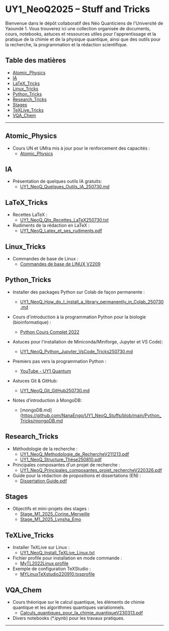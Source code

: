 # UY1_NeoQ2025 – Stuff and Tricks

Bienvenue dans le dépôt collaboratif des Néo Quanticiens de l'Université de Yaoundé 1. Vous trouverez ici une collection organisée de documents, cours, notebooks, astuces et ressources utiles pour l'apprentissage et la pratique de la chimie et de la physique quantique, ainsi que des outils pour la recherche, la programmation et la rédaction scientifique.

## Table des matières
- [Atomic_Physics](#atomic_physics)
- [IA](#IA)
- [LaTeX_Tricks](#latex_tricks)
- [Linux_Tricks](#linux_tricks)
- [Python_Tricks](#python_tricks)
- [Research_Tricks](#research_tricks)
- [Stages](#stages)
- [TeXLive_Tricks](#texlive_tricks)
- [VQA_Chem](#vqa_chem)

---

## Atomic_Physics

- Cours UN et UMra mis à jour pour le renforcement des capacités :
  - [Atomic_Physics](https://github.com/NanaEngo/UY1_NeoQ_Stuffs/blob/main/Atomic_Physics/PhysAtomiqV2209_Chapitres%201-4.pdf)

## IA
- Présentation de quelques outils IA gratuits:
  - [UY1_NeoQ_Quelques_Outils_IA_250730.md](https://github.com/NanaEngo/UY1_NeoQ_Stuffs/tree/main/IA/UY1_NeoQ_Quelques_Outils_IA_250730.md)
  
## LaTeX_Tricks

- Recettes LaTeX :
  - [UY1_NeoQ_Qlq_Recettes_LaTeX250730.txt](https://github.com/NanaEngo/UY1_NeoQ_Stuffs/tree/main/LaTeX_Tricks/UY1_NeoQ_Qlq_Recettes_LaTeX250730.txt)
- Rudiments de la rédaction en LaTeX :
  - [UY1_NeoQ_Latex_et_ses_rudiments.pdf](https://github.com/NanaEngo/UY1_NeoQ_Stuffs/tree/main/LaTeX_Tricks/UY1_NeoQ_Latex_Rudiments250804.pdf)


## Linux_Tricks

- Commandes de base de Linux :
  - [Commandes de base de LINUX V2209](https://docs.google.com/document/d/1_m6KMBfJAMpmk-HUIWPnT6nt-koY4LJuLGYVyQ4f02g/edit)


## Python_Tricks

- Installer des packages Python sur Colab de façon permanente :
  - [UY1_NeoQ_How_do_I_install_a_library_permanently_in_Colab_250730.md](https://github.com/NanaEngo/UY1_NeoQ2022/blob/main/Python_Tricks/UY1_NeoQ_How_do_I_install_a_library_permanently_in_Colab_250730.md)
- Cours d'introduction à la programmation Python pour la biologie (bioinformatique) :
  - [Python Cours Complet 2022](https://github.com/NanaEngo/UY1_NeoQ_Scripts/blob/main/Python_Tricks/Python_Cours_Complet_2022.pdf)
- Astuces pour l'installation de Miniconda/Miniforge, Jupyter et VS Code):
  - [UY1_NeoQ_Python_Jupyter_VsCode_Tricks250730.md](https://github.com/NanaEngo/UY1_NeoQ2022/blob/main/Python_TricksUY1_NeoQ_Python_Jupyter_VsCode_Tricks250730.md)
- Premiers pas vers la programmation Python :
  - [YouTube - UY1 Quantum](https://www.youtube.com/channel/UCUk-zZQWMyVYCMF6D64jLzw)

- Astuces Git & GitHub:
	- [UY1_NeoQ_Git_GitHub250730.md](https://github.com/NanaEngo/UY1_NeoQ_Stuffs/blob/main/Python_Tricks/UY1_NeoQ_Git_GitHub250730.md)  
- Notes d’introduction à MongoDB:
  - [mongoDB.md](https://github.com/NanaEngo/UY1_NeoQ_Stuffs/blob/main/Python_Tricks/mongoDB.md  
  

## Research_Tricks

- Méthodologie de la recherche :
  - [UY1_NeoQ_Methodologie_de_RechercheV211213.pdf](https://github.com/NanaEngo/UY1_NeoQ_Stuffs/tree/main/Research_Tricks/UY1_NeoQ_Beamer_Methodologie_de_RechercheV211213.pdf)
  - [UY1_NeoQ_Structure_Thèse250810.pdf](https://github.com/NanaEngo/UY1_NeoQ_Stuffs/tree/main/Research_Tricks/UY1_NeoQ_Structure_Thèse250810.pdf)
- Principales composantes d'un projet de recherche :
  - [UY1_NeoQ_Principales_composantes_projet_rechercheV220326.pdf](https://github.com/NanaEngo/UY1_NeoQ2022/blob/main/UY1_NeoQ_Principales_composantes_projet_rechercheV220326.pdf)
- Guide pour la rédaction de propositions et dissertations (EN) :
  - [Dissertation Guide.pdf](https://github.com/NanaEngo/UY1_NeoQ2022/blob/main/Dissertation_Guide.pdf)

## Stages

- Objectifs et mini-projets des stages :
  - [Stage_M1_2025_Corine_Merveille](https://github.com/NanaEngo/UY1_NeoQ_Stuffs/blob/main/Stages/Stage_M1_2025_Corine_Merveille.pdf)
  - [Stage_M1_2025_Lynsha_Emo](https://github.com/NanaEngo/UY1_NeoQ_Stuffs/blob/main/Stages/Stage_M1_2025_Lynsha_Emo.pdf)

## TeXLive_Tricks

- Installer TeXLive sur Linux :
  - [UY1_NeoQ_Install_TeXLive_Linux.txt](https://github.com/NanaEngo/UY1_NeoQ_Stuffs/tree/main/TeXLive_Tricks/UY1_NeoQ_Install_TeXLive_Linux.txt)
- Fichier profile pour installation en mode commande :
  - [MyTL2022Linux.profile](https://github.com/NanaEngo/UY1_NeoQ_Stuffs/tree/main/TeXLive_Tricks/MyTL2022Linux.profile)
- Exemple de configuration TeXStudio :
  - [MYLinuxTeXstudio220910.txsprofile](https://github.com/NanaEngo/UY1_NeoQ_Stuffs/tree/main/TeXLive_Tricks/MYLinuxTeXstudio220910.txsprofile)

## VQA_Chem

- Cours théorique sur le calcul quantique, les éléments de chimie quantique et les algorithmes quantiques variationnels.
  - [Calculs_quantiques_pour_la_chimie_quantiqueV230313.pdf](https://github.com/NanaEngo/UY1_NeoQ_Stuffs/blob/main/VQA_Chem/Calculs_quantiques_pour_la_chimie_quantiqueV230313.pdf)
- Divers notebooks (*.ipynb) pour les travaux pratiques.


---
